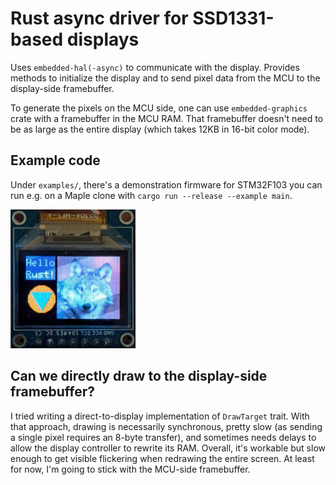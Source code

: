 # Rust async driver for SSD1331-based displays

Uses `embedded-hal(-async)` to communicate with the display. Provides methods
to initialize the display and to send pixel data from the MCU to the
display-side framebuffer.

To generate the pixels on the MCU side, one can use `embedded-graphics` crate
with a framebuffer in the MCU RAM. That framebuffer doesn't need to be as
large as the entire display (which takes 12KB in 16-bit color mode).

## Example code

Under `examples/`, there's a demonstration firmware for STM32F103 you
can run e.g. on a Maple clone with `cargo run --release --example main`.

![image](./assets/demo.jpg)

## Can we directly draw to the display-side framebuffer?

I tried writing a direct-to-display implementation of `DrawTarget` trait. With
that approach, drawing is necessarily synchronous, pretty slow (as sending a
single pixel requires an 8-byte transfer), and sometimes needs delays to allow
the display controller to rewrite its RAM. Overall, it's workable but slow
enough to get visible flickering when redrawing the entire screen. At least
for now, I'm going to stick with the MCU-side framebuffer.
